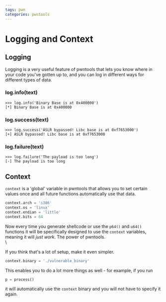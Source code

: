 ```yaml
---
tags: pwn
categories: pwntools
---
```


# Logging and Context

## Logging

Logging is a very useful feature of pwntools that lets you know where in your code you've gotten up to, and you can log in different ways for different types of data.

### log.info(text)

```
>>> log.info('Binary Base is at 0x400000')
[*] Binary Base is at 0x400000
```

### log.success(text)

```
>>> log.success('ASLR bypassed! Libc base is at 0xf7653000')
[+] ASLR bypassed! Libc base is at 0xf7653000
```

### log.failure(text)

```
>>> log.failure('The payload is too long')
[-] The payload is too long
```

## Context

`context` is a 'global' variable in pwntools that allows you to set certain values once and all future functions automatically use that data.

```python
context.arch = 'i386'
context.os = 'linux'
context.endian = 'little'
context.bits = 64
```

Now every time you generate shellcode or use the `p64()` and `u64()` functions it will be specifically designed to use the `context` variables, meaning it will _just work_. The power of pwntools.\
\


If you think that's a lot of setup, make it even simpler.

```python
context.binary = './vulnerable_binary'
```

This enables you to do a lot more things as well - for example, if you run

```python
p = process()
```

it will automatically use the `context` binary and you will not have to specify it again.
